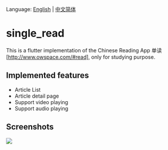 Language: [English](README.md) | [中文简体](README-ZH.md)

# single_read
This is a flutter implementation of the Chinese Reading App 单读 [http://www.owspace.com/#read], only for studying purpose.

## Implemented features
- Article List 
- Article detail page
- Support video playing
- Support audio playing 

## Screenshots
<img src="./screenshots/single_read_screenshot.gif" />
